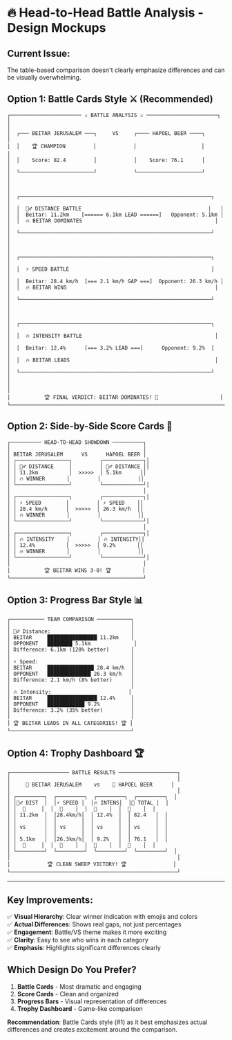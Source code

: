 # 🔥 Head-to-Head Battle Analysis - Design Mockups

## Current Issue:
The table-based comparison doesn't clearly emphasize differences and can be visually overwhelming.

## **Option 1: Battle Cards Style** ⚔️ (Recommended)

```
┌─────────────────────── ⚔️ BATTLE ANALYSIS ⚔️ ───────────────────────┐
│                                                                      │
│  ┌─── BEITAR JERUSALEM ───┐     VS     ┌──── HAPOEL BEER ────┐      │
│  │    🏆 CHAMPION         │            │                     │      │
│  │    Score: 82.4         │            │    Score: 76.1      │      │
│  └────────────────────────┘            └─────────────────────┘      │
│                                                                      │
│  ┌──────────────────────────────────────────────────────────────┐   │
│  │  🏃‍♂️ DISTANCE BATTLE                                         │   │
│  │  Beitar: 11.2km    [====== 6.1km LEAD ======]   Opponent: 5.1km │
│  │  🔥 BEITAR DOMINATES                                           │   │
│  └──────────────────────────────────────────────────────────────┘   │
│                                                                      │
│  ┌──────────────────────────────────────────────────────────────┐   │
│  │  ⚡ SPEED BATTLE                                              │   │
│  │  Beitar: 28.4 km/h  [=== 2.1 km/h GAP ===]  Opponent: 26.3 km/h │
│  │  🔥 BEITAR WINS                                                │   │
│  └──────────────────────────────────────────────────────────────┘   │
│                                                                      │
│  ┌──────────────────────────────────────────────────────────────┐   │
│  │  🔥 INTENSITY BATTLE                                           │   │
│  │  Beitar: 12.4%      [=== 3.2% LEAD ===]      Opponent: 9.2%  │   │
│  │  🔥 BEITAR LEADS                                               │   │
│  └──────────────────────────────────────────────────────────────┘   │
│                                                                      │
│           🏆 FINAL VERDICT: BEITAR DOMINATES! 💪                    │
└──────────────────────────────────────────────────────────────────────┘
```

## **Option 2: Side-by-Side Score Cards** 🎯

```
┌────────── HEAD-TO-HEAD SHOWDOWN ──────────┐
│                                           │
│ BEITAR JERUSALEM      VS      HAPOEL BEER │
│ ┌─────────────────┐         ┌─────────────┐│
│ │ 🏃‍♂️ DISTANCE     │         │ 🏃‍♂️ DISTANCE ││
│ │ 11.2km          │  >>>>>  │ 5.1km      ││
│ │ 🔥 WINNER       │         │            ││
│ └─────────────────┘         └─────────────┘│
│                                           │
│ ┌─────────────────┐         ┌─────────────┐│
│ │ ⚡ SPEED        │         │ ⚡ SPEED    ││
│ │ 28.4 km/h      │  >>>>>  │ 26.3 km/h  ││
│ │ 🔥 WINNER       │         │            ││
│ └─────────────────┘         └─────────────┘│
│                                           │
│ ┌─────────────────┐         ┌─────────────┐│
│ │ 🔥 INTENSITY    │         │ 🔥 INTENSITY││
│ │ 12.4%          │  >>>>>  │ 9.2%       ││
│ │ 🔥 WINNER       │         │            ││
│ └─────────────────┘         └─────────────┘│
│                                           │
│           🏆 BEITAR WINS 3-0! 🏆          │
└───────────────────────────────────────────┘
```

## **Option 3: Progress Bar Style** 📊

```
┌─────────── TEAM COMPARISON ───────────┐
│                                       │
│ 🏃‍♂️ Distance:                          │
│ BEITAR     ████████████████ 11.2km    │
│ OPPONENT   ████████ 5.1km              │
│ Difference: 6.1km (120% better)       │
│                                       │
│ ⚡ Speed:                              │
│ BEITAR     ███████████████ 28.4 km/h  │
│ OPPONENT   ██████████████ 26.3 km/h   │
│ Difference: 2.1 km/h (8% better)      │
│                                       │
│ 🔥 Intensity:                         │
│ BEITAR     ████████████████ 12.4%     │
│ OPPONENT   ████████████ 9.2%          │
│ Difference: 3.2% (35% better)         │
│                                       │
│ 🏆 BEITAR LEADS IN ALL CATEGORIES! 🏆 │
└───────────────────────────────────────┘
```

## **Option 4: Trophy Dashboard** 🏆

```
┌─────────────────── BATTLE RESULTS ───────────────────┐
│                                                      │
│     🥇 BEITAR JERUSALEM    vs    🥈 HAPOEL BEER      │
│                                                      │
│ ┌─────────┐  ┌─────────┐  ┌─────────┐  ┌─────────┐  │
│ │🏃‍♂️ DIST  │  │⚡ SPEED │  │🔥 INTENS│  │💯 TOTAL │  │
│ │  🥇     │  │  🥇    │  │  🥇    │  │  🥇    │  │
│ │ 11.2km  │  │28.4km/h│  │ 12.4%  │  │ 82.4   │  │
│ │         │  │        │  │        │  │        │  │
│ │ vs      │  │ vs     │  │ vs     │  │ vs     │  │
│ │         │  │        │  │        │  │        │  │
│ │ 5.1km   │  │26.3km/h│  │ 9.2%   │  │ 76.1   │  │
│ │  🥈     │  │  🥈    │  │  🥈    │  │  🥈    │  │
│ └─────────┘  └─────────┘  └─────────┘  └─────────┘  │
│                                                      │
│            🏆 CLEAN SWEEP VICTORY! 🏆               │
└──────────────────────────────────────────────────────┘
```

---

## **Key Improvements:**

✅ **Visual Hierarchy**: Clear winner indication with emojis and colors  
✅ **Actual Differences**: Shows real gaps, not just percentages  
✅ **Engagement**: Battle/VS theme makes it more exciting  
✅ **Clarity**: Easy to see who wins in each category  
✅ **Emphasis**: Highlights significant differences clearly  

## **Which Design Do You Prefer?**

1. **Battle Cards** - Most dramatic and engaging
2. **Score Cards** - Clean and organized  
3. **Progress Bars** - Visual representation of differences
4. **Trophy Dashboard** - Game-like comparison

**Recommendation**: Battle Cards style (#1) as it best emphasizes actual differences and creates excitement around the comparison.